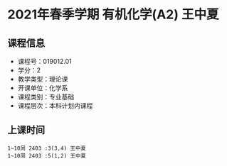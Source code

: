 # 2021年春季学期 有机化学(A2) 王中夏






## 课程信息

- 课程号：019012.01
- 学分：2
- 教学类型：理论课
- 开课单位：化学系
- 课程类别：专业基础
- 课程层次：本科计划内课程

## 上课时间

```
1~10周 2403 :3(3,4) 王中夏
1~10周 2403 :5(1,2) 王中夏
```

